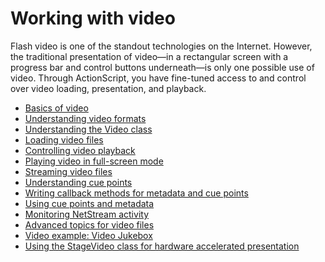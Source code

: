 # Working with video

Flash video is one of the standout technologies on the Internet. However, the
traditional presentation of video—in a rectangular screen with a progress bar
and control buttons underneath—is only one possible use of video. Through
ActionScript, you have fine-tuned access to and control over video loading,
presentation, and playback.

- [Basics of video](./basics-of-video.md)
- [Understanding video formats](./understanding-video-formats.md)
- [Understanding the Video class](./understanding-the-video-class.md)
- [Loading video files](./loading-video-files.md)
- [Controlling video playback](./controlling-video-playback.md)
- [Playing video in full-screen mode](./playing-video-in-full-screen-mode.md)
- [Streaming video files](./streaming-video-files.md)
- [Understanding cue points](./understanding-cue-points.md)
- [Writing callback methods for metadata and cue points](./writing-callback-methods-for-metadata-and-cue-points.md)
- [Using cue points and metadata](./using-cue-points-and-metadata.md)
- [Monitoring NetStream activity](./monitoring-netstream-activity.md)
- [Advanced topics for video files](./advanced-topics-for-video-files.md)
- [Video example: Video Jukebox](./video-example-video-jukebox.md)
- [Using the StageVideo class for hardware accelerated presentation](./using-the-stagevideo-class.md)

